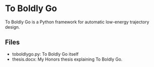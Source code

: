 # To Boldly Go

To Boldly Go is a Python framework for automatic low-energy trajectory design.

## Files

- toboldlygo.py: To Boldly Go itself
- thesis.docx: My Honors thesis explaining To Boldly Go.
